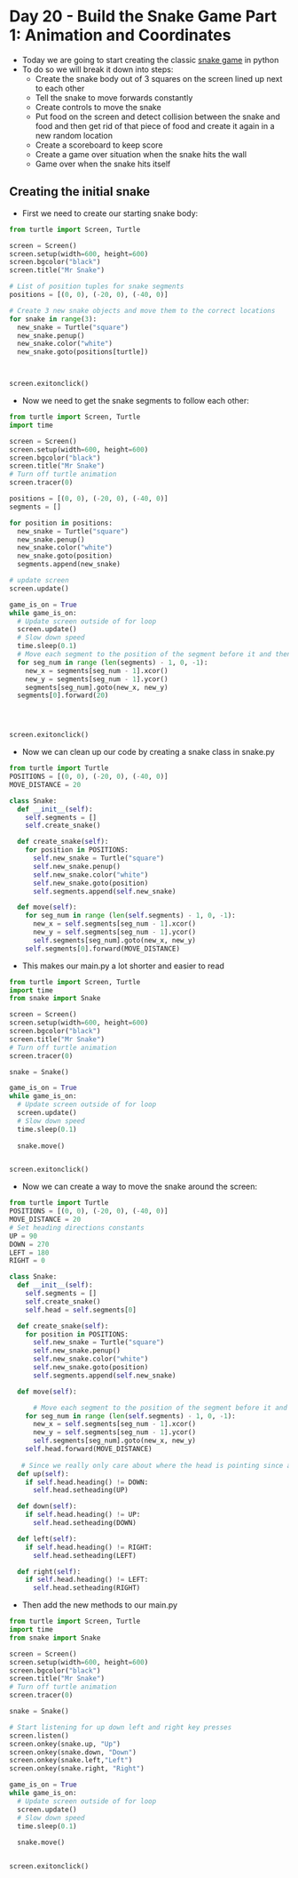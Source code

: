 # Day 20 - Build the Snake Game Part 1: Animation and Coordinates

- Today we are going to start creating the classic [snake game](https://www.playsnake.org) in python
- To do so we will break it down into steps:
   + Create the snake body out of 3 squares on the screen lined up next to each other
   + Tell the snake to move forwards constantly
   + Create controls to move the snake
   + Put food on the screen and detect collision between the snake and food and then get rid of that piece of food and create it again in a new random location
   + Create a scoreboard to keep score
   + Create a game over situation when the snake hits the wall
   + Game over when the snake hits itself
  
## Creating the initial snake
- First we need to create our starting snake body:
```python
from turtle import Screen, Turtle

screen = Screen()
screen.setup(width=600, height=600)
screen.bgcolor("black")
screen.title("Mr Snake")

# List of position tuples for snake segments
positions = [(0, 0), (-20, 0), (-40, 0)]

# Create 3 new snake objects and move them to the correct locations
for snake in range(3):
  new_snake = Turtle("square")
  new_snake.penup()
  new_snake.color("white")
  new_snake.goto(positions[turtle])



screen.exitonclick()
```
- Now we need to get the snake segments to follow each other:
```python
from turtle import Screen, Turtle
import time

screen = Screen()
screen.setup(width=600, height=600)
screen.bgcolor("black")
screen.title("Mr Snake")
# Turn off turtle animation
screen.tracer(0)

positions = [(0, 0), (-20, 0), (-40, 0)]
segments = []

for position in positions:
  new_snake = Turtle("square")
  new_snake.penup()
  new_snake.color("white")
  new_snake.goto(position)
  segments.append(new_snake)

# update screen
screen.update()

game_is_on = True
while game_is_on:
  # Update screen outside of for loop
  screen.update()
  # Slow down speed
  time.sleep(0.1)
  # Move each segment to the position of the segment before it and then move the first segment forwards outside of for loop to get the segments sto follow each other
  for seg_num in range (len(segments) - 1, 0, -1):
    new_x = segments[seg_num - 1].xcor()
    new_y = segments[seg_num - 1].ycor()
    segments[seg_num].goto(new_x, new_y)
  segments[0].forward(20)




screen.exitonclick()
```
- Now we can clean up our code by creating a snake class in snake.py
```py
from turtle import Turtle
POSITIONS = [(0, 0), (-20, 0), (-40, 0)]
MOVE_DISTANCE = 20

class Snake:
  def __init__(self):
    self.segments = []
    self.create_snake()

  def create_snake(self):
    for position in POSITIONS:
      self.new_snake = Turtle("square")
      self.new_snake.penup()
      self.new_snake.color("white")
      self.new_snake.goto(position)
      self.segments.append(self.new_snake)

  def move(self):
    for seg_num in range (len(self.segments) - 1, 0, -1):
      new_x = self.segments[seg_num - 1].xcor()
      new_y = self.segments[seg_num - 1].ycor()
      self.segments[seg_num].goto(new_x, new_y)
    self.segments[0].forward(MOVE_DISTANCE)
```
- This makes our main.py a lot shorter and easier to read
```python
from turtle import Screen, Turtle
import time
from snake import Snake

screen = Screen()
screen.setup(width=600, height=600)
screen.bgcolor("black")
screen.title("Mr Snake")
# Turn off turtle animation
screen.tracer(0)

snake = Snake()

game_is_on = True
while game_is_on:
  # Update screen outside of for loop
  screen.update()
  # Slow down speed
  time.sleep(0.1)
  
  snake.move()


screen.exitonclick()
```
- Now we can create a way to move the snake around the screen:
```python
from turtle import Turtle
POSITIONS = [(0, 0), (-20, 0), (-40, 0)]
MOVE_DISTANCE = 20
# Set heading directions constants
UP = 90
DOWN = 270
LEFT = 180
RIGHT = 0

class Snake:
  def __init__(self):
    self.segments = []
    self.create_snake()
    self.head = self.segments[0]

  def create_snake(self):
    for position in POSITIONS:
      self.new_snake = Turtle("square")
      self.new_snake.penup()
      self.new_snake.color("white")
      self.new_snake.goto(position)
      self.segments.append(self.new_snake)

  def move(self):

      # Move each segment to the position of the segment before it and then move the first segment forwards outside of for loop to get the segments sto follow each other
    for seg_num in range (len(self.segments) - 1, 0, -1):
      new_x = self.segments[seg_num - 1].xcor()
      new_y = self.segments[seg_num - 1].ycor()
      self.segments[seg_num].goto(new_x, new_y)
    self.head.forward(MOVE_DISTANCE)
   
   # Since we really only care about where the head is pointing since all the other segments follow it, we can change the heading of the head to the different direction headings 
  def up(self):
    if self.head.heading() != DOWN:
      self.head.setheading(UP)

  def down(self):
    if self.head.heading() != UP:
      self.head.setheading(DOWN)

  def left(self):
    if self.head.heading() != RIGHT:
      self.head.setheading(LEFT)

  def right(self):
    if self.head.heading() != LEFT:
      self.head.setheading(RIGHT)
```
- Then add the new methods to our main.py

```python
from turtle import Screen, Turtle
import time
from snake import Snake

screen = Screen()
screen.setup(width=600, height=600)
screen.bgcolor("black")
screen.title("Mr Snake")
# Turn off turtle animation
screen.tracer(0)

snake = Snake()

# Start listening for up down left and right key presses
screen.listen()
screen.onkey(snake.up, "Up")
screen.onkey(snake.down, "Down")
screen.onkey(snake.left,"Left")
screen.onkey(snake.right, "Right")

game_is_on = True
while game_is_on:
  # Update screen outside of for loop
  screen.update()
  # Slow down speed
  time.sleep(0.1)
  
  snake.move()


screen.exitonclick()
```
